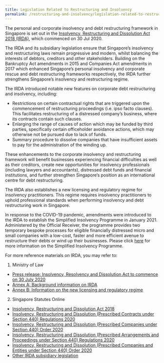```yaml
---
title: Legislation Related to Restructuring and Insolvency
permalink: /restructuring-and-insolvency/legislation-related-to-restructuring-and-insolvency
---
```


The personal and corporate insolvency and debt restructuring framework in Singapore is set out in the [Insolvency, Restructuring and Dissolution Act 2018 (IRDA)](https://sso.agc.gov.sg/Acts-Supp/40-2018/Published/20181107?DocDate=20181107), which commenced on 30 Jul 2020.  

The IRDA and its subsidiary legislation ensure that Singapore’s insolvency and restructuring laws remain progressive and modern, whilst balancing the interests of debtors, creditors and other stakeholders. Building on the Bankruptcy Act amendments in 2015 and Companies Act amendments in 2017 which enhanced Singapore’s personal insolvency and corporate rescue and debt restructuring frameworks respectively, the IRDA further strengthens Singapore’s insolvency and restructuring regime. 

The IRDA introduced notable new features on corporate debt restructuring and insolvency, including:

- Restrictions on certain contractual rights that are triggered upon the commencement of restructuring proceedings (i.e. ipso facto clauses). This facilitates restructuring of a distressed company’s business, where its contracts contain such clauses.
- Enlarging the range of causes of action which may be funded by third parties, specifically certain officeholder avoidance actions, which may otherwise not be pursued due to lack of funds.
- Summary procedure to dissolve companies that have insufficient assets to pay for the administration of the winding up.

These enhancements to the corporate insolvency and restructuring framework will benefit businesses experiencing financial difficulties as well as their creditors, create new opportunities for insolvency professionals (including lawyers and accountants), distressed debt funds and financial institutions, and further strengthen Singapore’s position as an international centre for debt restructuring.

The IRDA also establishes a new licensing and regulatory regime for insolvency practitioners. This regime requires insolvency practitioners to uphold professional standards when performing insolvency and debt restructuring work in Singapore.

In response to the COVID-19 pandemic, amendments were introduced to the IRDA to establish the Simplified Insolvency Programme in January 2021. Administered by the Official Receiver, the programme provides two temporary bespoke processes for eligible financially distressed micro and small companies with a low-cost, faster and more efficient avenue to restructure their debts or wind up their businesses. Please click [here](https://io.mlaw.gov.sg/corporate-insolvency/sip-faq/) for more information on the Simplified Insolvency Programme.
	
For more reference materials on IRDA, you may refer to:
1. Ministry of Law
- [Press release: Insolvency, Resolvency and Dissolution Act to commence on 30 July 2020](https://www.mlaw.gov.sg/news/press-releases/2020-07-23-insolvency-restructuring-and-dissolution-act-commencement)
- [Annex A: Background information on IRDA](https://www.mlaw.gov.sg/files/IRDA-Annex-A-Background.pdf)
- [Annex B: Information on the new licensing and regulatory regime](https://www.mlaw.gov.sg/files/IRDA-Annex-B-Licensing-Regime.pdf)

2. Singapore Statutes Online
- [Insolvency, Restructuring and Dissolution Act 2018](https://sso.agc.gov.sg/Act/IRDA2018/Uncommenced/20200728140013?DocDate=20181107&ValidDt=20200730)
- [Insolvency, Restructuring and Dissolution (Prescribed Contracts under Section 440) Regulations 2020](https://sso.agc.gov.sg/SL/IRDA2018-S616-2020/Uncommenced/20200729?DocDate=20200728&ValidDt=20200730)
- [Insolvency, Restructuring and Dissolution (Prescribed Companies under Section 440) Order 2020](https://sso.agc.gov.sg/SL/IRDA2018-S620-2020/Uncommenced/20200729?DocDate=20200728&ValidDt=20200730)
- [Insolvency, Restructuring and Dissolution (Prescribed Arrangements and Proceedings under Section 440) Regulations 2020](https://sso.agc.gov.sg/SL/IRDA2018-S615-2020/Uncommenced/20200729225749?DocDate=20200728&ValidDt=20200730)
- [Insolvency, Restructuring and Dissolution (Prescribed Companies and Entities under Section 440) Order 2020](https://sso.agc.gov.sg/SL/IRDA2018-S619-2020/Uncommenced/20200729225749?DocDate=20200728&ValidDt=20200730)
- [Other IRDA subsidiary legislation](https://sso.agc.gov.sg/Act/IRDA2018/Uncommenced/20200728145449?ValidDt=20200730&ViewType=Sl)


